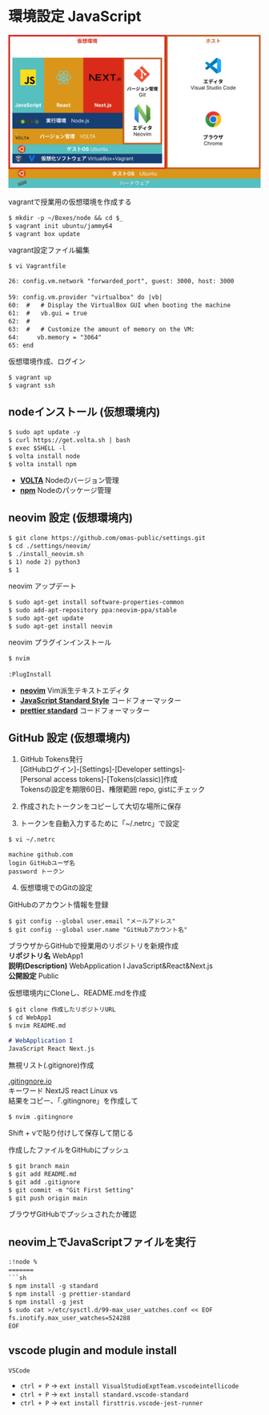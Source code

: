 # 環境設定 JavaScript 

![JavaScript環境](../assets/JSFrist_Environment.png)


vagrantで授業用の仮想環境を作成する
``` terminal
$ mkdir -p ~/Boxes/node && cd $_
$ vagrant init ubuntu/jammy64
$ vagrant box update
```

vagrant設定ファイル編集
``` terminal
$ vi Vagrantfile
```

``` Vagrantfile
26: config.vm.network "forwarded_port", guest: 3000, host: 3000

59: config.vm.provider "virtualbox" do |vb|
60:  #   # Display the VirtualBox GUI when booting the machine
61:  #   vb.gui = true
62:  #
63:  #   # Customize the amount of memory on the VM:
64:     vb.memory = "3064"
65: end
```

仮想環境作成、ログイン
``` terminal
$ vagrant up
$ vagrant ssh
```


## nodeインストール (仮想環境内)

``` terminal
$ sudo apt update -y
$ curl https://get.volta.sh | bash
$ exec $SHELL -l
$ volta install node
$ volta install npm
```
* **[VOLTA](https://volta.sh/)** Nodeのバージョン管理  
* **[npm](https://www.npmjs.com/)** Nodeのパッケージ管理  

## neovim 設定 (仮想環境内)

``` terminal
$ git clone https://github.com/omas-public/settings.git
$ cd ./settings/neovim/
$ ./install_neovim.sh
$ 1) node 2) python3
$ 1
```

neovim アップデート
```
$ sudo apt-get install software-properties-common
$ sudo add-apt-repository ppa:neovim-ppa/stable
$ sudo apt-get update
$ sudo apt-get install neovim
```


neovim プラグインインストール
```
$ nvim

:PlugInstall

```

* **[neovim](https://neovim.io/)** Vim派生テキストエディタ  
* **[JavaScript Standard Style](https://standardjs.com/readme-ja)** コードフォーマッター  
* **[prettier standard](https://www.npmjs.com/package/prettier-standard)** コードフォーマッター  


## GitHub 設定 (仮想環境内)

1. GitHub Tokens発行  
    [GitHubログイン]-[Settings]-[Developer settings]-  
    [Personal access tokens]-[Tokens(classic)]作成  
    Tokensの設定を期限60日、権限範囲 repo, gistにチェック  

2. 作成されたトークンをコピーして大切な場所に保存

3. トークンを自動入力するために「~/.netrc」で設定  
```
$ vi ~/.netrc
```

``` .netrc
machine github.com
login GitHubユーザ名
password トークン
```

4. 仮想環境でのGitの設定

GitHubのアカウント情報を登録
``` terminal
$ git config --global user.email "メールアドレス"
$ git config --global user.name "GitHubアカウント名"
```

ブラウザからGitHubで授業用のリポジトリを新規作成  
**リポジトリ名** WebApp1  
**説明(Description)** WebApplication I JavaScript&React&Next.js  
**公開設定** Public  

仮想環境内にCloneし、README.mdを作成
``` terminal
$ git clone 作成したリポジトリURL
$ cd WebApp1
$ nvim README.md
```

``` README.md
# WebApplication I
JavaScript React Next.js
```

無視リスト(.gitignore)作成

[.gitingnore.io](https://www.toptal.com/developers/gitignore)  
キーワード NextJS react Linux vs  
結果をコピー、「.gitingnore」を作成して  
``` terminal
$ nvim .gitingnore
```
Shift + vで貼り付けして保存して閉じる

作成したファイルをGitHubにプッシュ
``` terminal
$ git branch main
$ git add README.md
$ git add .gitignore
$ git commit -m "Git First Setting"
$ git push origin main
```

ブラウザGitHubでプッシュされたか確認

## neovim上でJavaScriptファイルを実行
```neovim
:!node %
=======
```sh
$ npm install -g standard
$ npm install -g prettier-standard
$ npm install -g jest
$ sudo cat >/etc/sysctl.d/99-max_user_watches.conf << EOF
fs.inotify.max_user_watches=524288
EOF
```

## vscode plugin and module install

```VSCode```

- `ctrl + P` -> `ext install VisualStudioExptTeam.vscodeintellicode`
- `ctrl + P` -> `ext install standard.vscode-standard`
- `ctrl + P` -> `ext install firsttris.vscode-jest-runner`